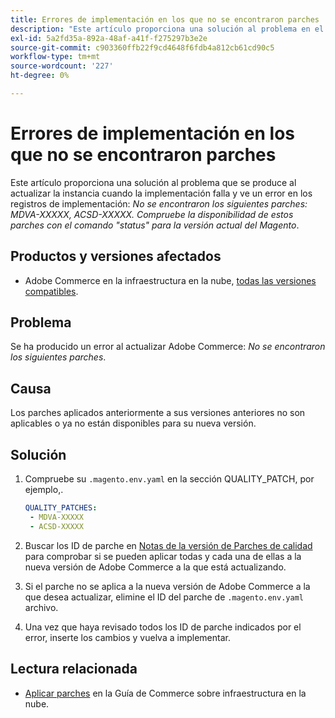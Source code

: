 ```yaml
---
title: Errores de implementación en los que no se encontraron parches
description: "Este artículo proporciona una solución al problema en el que se muestra un error. *No se encontraron los siguientes parches: MDVA-XXXXX, ACSD-XXXXX. Compruebe la disponibilidad del comando 'status' de estos parches para la versión actual del Magento*."
exl-id: 5a2fd35a-892a-48af-a41f-f275297b3e2e
source-git-commit: c903360ffb22f9cd4648f6fdb4a812cb61cd90c5
workflow-type: tm+mt
source-wordcount: '227'
ht-degree: 0%

---
```


# Errores de implementación en los que no se encontraron parches

Este artículo proporciona una solución al problema que se produce al actualizar la instancia cuando la implementación falla y ve un error en los registros de implementación: *No se encontraron los siguientes parches: MDVA-XXXXX, ACSD-XXXXX. Compruebe la disponibilidad de estos parches con el comando &quot;status&quot; para la versión actual del Magento*.

## Productos y versiones afectados

* Adobe Commerce en la infraestructura en la nube, [todas las versiones compatibles](https://magento.com/sites/default/files/magento-software-lifecycle-policy.pdf).


## Problema

Se ha producido un error al actualizar Adobe Commerce: *No se encontraron los siguientes parches*.

## Causa

Los parches aplicados anteriormente a sus versiones anteriores no son aplicables o ya no están disponibles para su nueva versión.

## Solución

1. Compruebe su `.magento.env.yaml` en la sección QUALITY_PATCH, por ejemplo,.

   ```yaml
   QUALITY_PATCHES:
    - MDVA-XXXXX
    - ACSD-XXXXX
   ```

1. Buscar los ID de parche en [Notas de la versión de Parches de calidad](/docs/commerce-operations/tools/quality-patches-tool/release-notes.html) para comprobar si se pueden aplicar todas y cada una de ellas a la nueva versión de Adobe Commerce a la que está actualizando.
1. Si el parche no se aplica a la nueva versión de Adobe Commerce a la que desea actualizar, elimine el ID del parche de `.magento.env.yaml` archivo.
1. Una vez que haya revisado todos los ID de parche indicados por el error, inserte los cambios y vuelva a implementar.

## Lectura relacionada

* [Aplicar parches](/docs/commerce-cloud-service/user-guide/develop/upgrade/apply-patches.html?lang=en#apply-a-patch-in-a-local-environment) en la Guía de Commerce sobre infraestructura en la nube.
